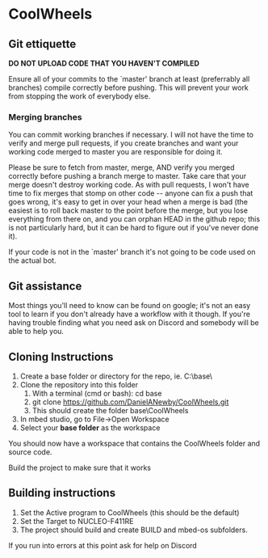 # CoolWheels

## Git ettiquette

**DO NOT UPLOAD CODE THAT YOU HAVEN'T COMPILED**

Ensure all of your commits to the `master' branch at least (preferrably all branches) compile correctly before pushing.
This will prevent your work from stopping the work of everybody else.

### Merging branches
You can commit working branches if necessary.
I will not have the time to verify and merge pull requests, if you create branches and want your working code merged to master you are responsible for doing it.

Please be sure to fetch from master, merge, AND verify you merged correctly before pushing a branch merge to master.
Take care that your merge doesn't destroy working code.  As with pull requests, I won't have time to fix merges that stomp on other code -- anyone can fix a push that goes wrong, it's easy to get in over your head when a merge is bad (the easiest is to roll back master to the point before the merge, but you lose everything from there on, and you can orphan HEAD in the github repo; this is not particularly hard, but it can be hard to figure out if you've never done it).

If your code is not in the `master' branch it's not going to be code used on the actual bot.

## Git assistance
Most things you'll need to know can be found on google; it's not an easy tool to learn if you don't already have a workflow with it though.  If you're having trouble finding what you need ask on Discord and somebody will be able to help you.

## Cloning Instructions

1. Create a base folder or directory for the repo, ie. C:\base\
2. Clone the repository into this folder
	1. With a terminal (cmd or bash): cd base
	2. git clone https://github.com/DanielANewby/CoolWheels.git
	3. This should create the folder base\CoolWheels
3. In mbed studio, go to File->Open Workspace
4. Select your **base folder** as the workspace

You should now have a workspace that contains the CoolWheels folder and source code.

Build the project to make sure that it works

## Building instructions

1. Set the Active program to CoolWheels (this should be the default)
2. Set the Target to NUCLEO-F411RE
3. The project should build and create BUILD and mbed-os subfolders.

If you run into errors at this point ask for help on Discord
